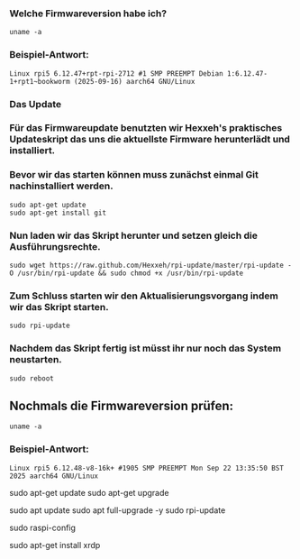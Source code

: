 ### Welche Firmwareversion habe ich?
```
uname -a
```

### Beispiel-Antwort:
```
Linux rpi5 6.12.47+rpt-rpi-2712 #1 SMP PREEMPT Debian 1:6.12.47-1+rpt1~bookworm (2025-09-16) aarch64 GNU/Linux
```

### Das Update
### Für das Firmwareupdate benutzten wir Hexxeh's praktisches Updateskript das uns die aktuellste Firmware herunterlädt und installiert.
### Bevor wir das starten können muss zunächst einmal Git nachinstalliert werden.
```
sudo apt-get update
sudo apt-get install git
```

### Nun laden wir das Skript herunter und setzen gleich die Ausführungsrechte.
```
sudo wget https://raw.github.com/Hexxeh/rpi-update/master/rpi-update -O /usr/bin/rpi-update && sudo chmod +x /usr/bin/rpi-update
```

### Zum Schluss starten wir den Aktualisierungsvorgang indem wir das Skript starten.
```
sudo rpi-update
```

### Nachdem das Skript fertig ist müsst ihr nur noch das System neustarten.
```
sudo reboot
```

## Nochmals die Firmwareversion prüfen:
```
uname -a
```

### Beispiel-Antwort:
```
Linux rpi5 6.12.48-v8-16k+ #1905 SMP PREEMPT Mon Sep 22 13:35:50 BST 2025 aarch64 GNU/Linux
```














sudo apt-get update
sudo apt-get upgrade


sudo apt update
sudo apt full-upgrade -y
sudo rpi-update




sudo raspi-config

sudo apt-get install xrdp

